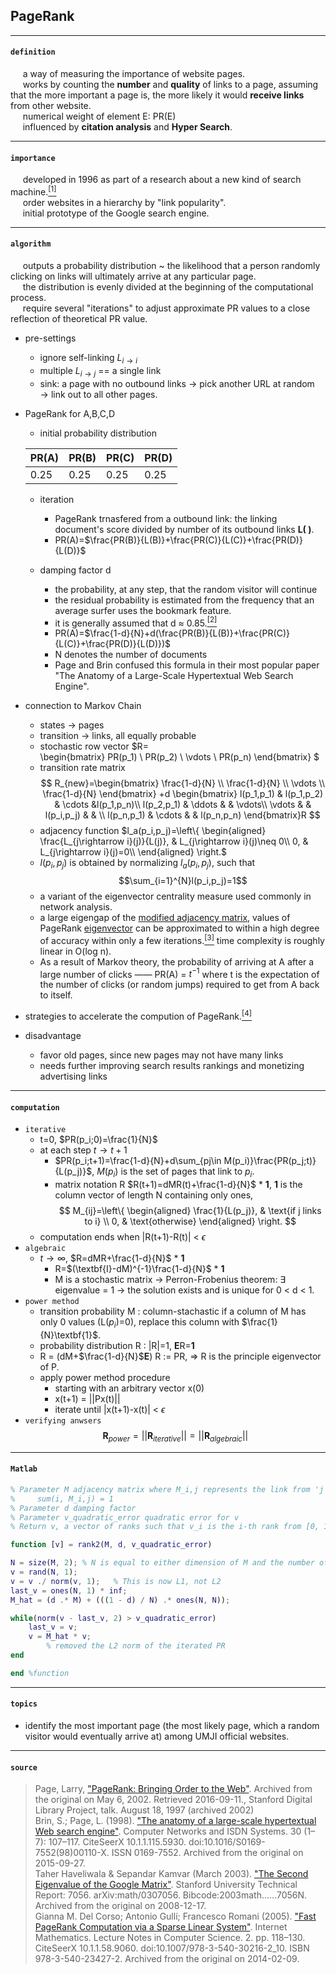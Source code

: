 <script src="//www.90168.org cdn.mathjax.org/mathjax/latest/MathJax.js?config=TeX-AMS-MML_HTMLorMML"></script>

## PageRank

---

#### `definition`
<p> 
&nbsp;&nbsp;&nbsp;&nbsp;&nbsp;a way of measuring the importance of website pages.
<br>
&nbsp;&nbsp;&nbsp;&nbsp;&nbsp;works by counting the <b>number</b> and <b>quality</b> of links to a page, assuming that the more important a page is, the more likely it would <b>receive links</b> from other website.
<br>
&nbsp;&nbsp;&nbsp;&nbsp;&nbsp;numerical weight of element E: PR(E)
<br>
&nbsp;&nbsp;&nbsp;&nbsp;&nbsp;influenced by <b>citation analysis</b> and <b>Hyper Search</b>.
</p>

---

#### `importance`

<p>
&nbsp;&nbsp;&nbsp;&nbsp;&nbsp;developed in 1996 as part of a research about a new kind of search machine.<a href="#q2"><sup>[1]</sup></a>
<br>
&nbsp;&nbsp;&nbsp;&nbsp;&nbsp;order websites in a hierarchy by "link popularity".
<br>
&nbsp;&nbsp;&nbsp;&nbsp;&nbsp;initial prototype of the Google search engine.
</p>

---

#### `algorithm`
<p>
&nbsp;&nbsp;&nbsp;&nbsp;&nbsp;outputs a probability distribution ~ the likelihood that a person randomly clicking on links will ultimately arrive at any particular page.
<br>
&nbsp;&nbsp;&nbsp;&nbsp;&nbsp;the distribution is evenly divided at the beginning of the computational process.
<br>
&nbsp;&nbsp;&nbsp;&nbsp;&nbsp;require several "iterations" to adjust approximate PR values to a close reflection of theoretical PR value.
</p>

+ pre-settings
   + ignore self-linking $L_{i\rightarrow i}$
   + multiple $L_{i\rightarrow j}$ == a single link
   + sink: a page with no outbound links $\rightarrow$ pick another URL at random $\rightarrow$ link out to all other pages.
+ PageRank for A,B,C,D
   + initial probability distribution

   | PR(A) | PR(B) | PR(C) | PR(D) |
   | ---- | ---- | ---- | ---- |
   | 0.25 | 0.25 | 0.25 | 0.25 |

   + iteration
      + PageRank trnasfered from a outbound link: the linking document's score divided by number of its outbound links <b>L( )</b>.
      + PR(A)=$\frac{PR(B)}{L(B)}+\frac{PR(C)}{L(C)}+\frac{PR(D)}{L(D)}$
      
   + damping factor d
      + the probability, at any step, that the random visitor will continue
      + the residual probability is estimated from the frequency that an average surfer uses the bookmark feature.
      + it is generally assumed that d $\approx$ 0.85.[$^{[2]}$](#q2)
      + PR(A)=$\frac{1-d}{N}+d(\frac{PR(B)}{L(B)}+\frac{PR(C)}{L(C)}+\frac{PR(D)}{L(D)})$
      + N denotes the number of documents
      + Page and Brin confused this formula in their most popular paper "The Anatomy of a Large-Scale Hypertextual Web Search Engine".


+ connection to Markov Chain
   + states $\rightarrow$ pages
   + transition $\rightarrow$ links, all equally probable
   + <span id="eigenvector">stochastic row vector</span> $R=  
     \begin{bmatrix}
      PR(p_1) \\
      PR(p_2) \\
      \vdots \\
      PR(p_n)
     \end{bmatrix}
     $
   + <span id="adjacency-matrix">transition rate matrix</span>
     $$
     R_{new}=\begin{bmatrix}
      \frac{1-d}{N} \\
      \frac{1-d}{N} \\
      \vdots \\
      \frac{1-d}{N}
     \end{bmatrix}
     +d
     \begin{bmatrix}
       l(p_1,p_1) & l(p_1,p_2) & \cdots &l(p_1,p_n)\\
       l(p_2,p_1) & \ddots & & \vdots\\
       \vdots & & l(p_i,p_j) & & \\
       l(p_n,p_1) & \cdots & & l(p_n,p_n)
     \end{bmatrix}R
     $$
   + adjacency function $l_a(p_i,p_j)=\left\{
        \begin{aligned}
           \frac{L_{j\rightarrow i}(j)}{L(j)}, & L_{j\rightarrow i}(j)\neq 0\\
           0, & L_{j\rightarrow i}(j)=0\\
        \end{aligned}
      \right.$
   + $l(p_i,p_j)$ is obtained by normalizing $l_a(p_i,p_j)$, such that
   $$\sum_{i=1}^{N}l(p_i,p_j)=1$$
   + a variant of the eigenvector centrality measure used commonly in network analysis.
   + a large eigengap of the [modified adjacency matrix](#adjacency-matrix), values of PageRank [eigenvector](#eigenvector) can be approximated to within a high degree of accuracy within only a few iterations.[$^{[3]}$](#q3)
   time complexity is roughly linear in O(log n).
   + As a result of Markov theory, the probability of arriving at A after a large number of clicks —— PR(A) = $t^{-1}$
   where t is the expectation of the number of clicks (or random jumps) required to get from A back to itself.
+ strategies to accelerate the compution of PageRank.[$^{[4]}$](#q4)
+ disadvantage
   + favor old pages, since new pages may not have many links
   + needs further improving search results rankings and monetizing advertising links

---
#### `computation`

+ `iterative`
   + t=0, $PR(p_i;0)=\frac{1}{N}$
   + at each step $t\rightarrow t+1$
      + $PR(p_i;t+1)=\frac{1-d}{N}+d\sum_{pj\in M(p_i)}\frac{PR(p_j;t)}{L(p_j)}$, $M(p_i)$ is the set of pages that link to $p_i$.
      + matrix notation R
      $R(t+1)=dMR(t)+\frac{1-d}{N}$ * <b>1</b>,
      <b>1</b> is the column vector of length N containing only ones,
      $$
      M_{ij}=\left\{
          \begin{aligned}
            \frac{1}{L(p_j)}, & \text{if j links to i} \\
            0, & \text{otherwise}
          \end{aligned}
      \right.
      $$
   + computation ends when |R(t+1)-R(t)| < $\epsilon$
+ `algebraic`
   + $t\rightarrow \infty$, $R=dMR+\frac{1-d}{N}$ * <b>1</b>
      + R=$(\textbf{I}-dM)^{-1}\frac{1-d}{N}$ * <b>1</b>
      + M is a stochastic matrix $\rightarrow$ Perron-Frobenius theorem: $\exists$ eigenvalue = 1 $\rightarrow$ the solution exists and is unique for 0 < d < 1.
+ `power method`
   + transition probability M : column-stachastic
   if a column of M has only 0 values (L($p_i$)=0), replace this column with $\frac{1}{N}\textbf{1}$.
   + probability distribution R : |R|=1, <b>E</b>R=<b>1</b>
   + R = (dM+$\frac{1-d}{N}$<b>E</b>) R := PR, $\Rightarrow$ R is the principle eigenvector of P.
   + apply power method procedure
      + starting with an arbitrary vector x(0)
      + x(t+1) = ||Px(t)||
      + iterate until |x(t+1)-x(t)| < $\epsilon$
+ `verifying anwsers`
$$\textbf{R}_{power}=||\textbf{R}_{iterative}||=||\textbf{R}_{algebraic}||$$

---

#### `Matlab`

```matlab
% Parameter M adjacency matrix where M_i,j represents the link from 'j' to 'i', such that for all 'j'
%     sum(i, M_i,j) = 1
% Parameter d damping factor
% Parameter v_quadratic_error quadratic error for v
% Return v, a vector of ranks such that v_i is the i-th rank from [0, 1]

function [v] = rank2(M, d, v_quadratic_error)

N = size(M, 2); % N is equal to either dimension of M and the number of documents
v = rand(N, 1);
v = v ./ norm(v, 1);   % This is now L1, not L2
last_v = ones(N, 1) * inf;
M_hat = (d .* M) + (((1 - d) / N) .* ones(N, N));

while(norm(v - last_v, 2) > v_quadratic_error)
	last_v = v;
	v = M_hat * v;
        % removed the L2 norm of the iterated PR
end

end %function
```

---
#### `topics`

+ identify the most important page (the most likely page, which a random visitor would eventually arrive at) among UMJI official websites.

---
#### `source`
<blockquote>
<span id="q1">
Page, Larry, <a href="PageRank-Bringing Order to the Web.pdf">"PageRank: Bringing Order to the Web"</a>. Archived from the original on May 6, 2002. Retrieved 2016-09-11., Stanford Digital Library Project, talk. August 18, 1997 (archived 2002)
</span>
<br>
<span id="q2">
Brin, S.; Page, L. (1998). <a href="./The Anatomy of a Search Engine.pdf">"The anatomy of a large-scale hypertextual Web search engine"</a>. 
Computer Networks and ISDN Systems. 30 (1–7): 107–117. CiteSeerX 10.1.1.115.5930. doi:10.1016/S0169-7552(98)00110-X. ISSN 0169-7552. Archived from the original on 2015-09-27.
</span>
<br>
<span id="q3">
Taher Haveliwala & Sepandar Kamvar (March 2003). <a href="./The Second Eigenvalue of the Google Matrix.pdf">"The Second Eigenvalue of the Google Matrix"</a>. Stanford University Technical Report: 7056. arXiv:math/0307056. Bibcode:2003math......7056N. Archived from the original on 2008-12-17.
</span>
<br>
<span id="q4">
Gianna M. Del Corso; Antonio Gullí; Francesco Romani (2005). <a href="Fast PageRank Computation via a Sparse Linear System.pdf">"Fast PageRank Computation via a Sparse Linear System"</a>. Internet Mathematics. Lecture Notes in Computer Science. 2. pp. 118–130. CiteSeerX 10.1.1.58.9060. doi:10.1007/978-3-540-30216-2_10. ISBN 978-3-540-23427-2. Archived from the original on 2014-02-09.
</span>
</blockquote>


